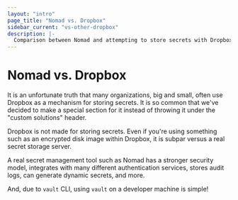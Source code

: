 ```yaml
---
layout: "intro"
page_title: "Nomad vs. Dropbox"
sidebar_current: "vs-other-dropbox"
description: |-
  Comparison between Nomad and attempting to store secrets with Dropbox.
---
```


# Nomad vs. Dropbox

It is an unfortunate truth that many organizations, big and small,
often use Dropbox as a mechanism for storing secrets. It is so common
that we've decided to make a special section for it instead of throwing
it under the "custom solutions" header.

Dropbox is not made for storing secrets. Even if you're using something
such as an encrypted disk image within Dropbox, it is subpar versus a
real secret storage server.

A real secret management tool such as Nomad has a stronger security
model, integrates with many different authentication services, stores
audit logs, can generate dynamic secrets, and more.

And, due to `vault` CLI, using `vault` on a developer machine is
simple!
